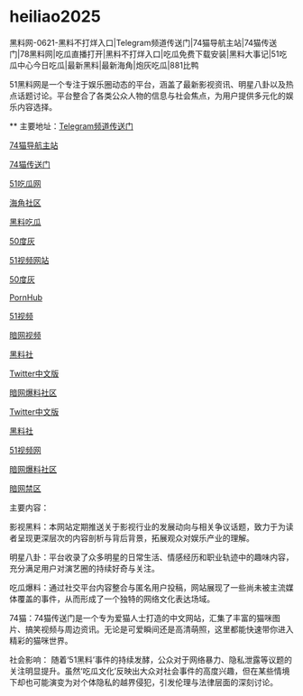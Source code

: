 # heiliao2025
黑料网-0621-黑料不打烊入口|Telegram频道传送门|74猫导航主站|74猫传送门|78黑料网|吃瓜直播打开|黑料不打烊入口|吃瓜免费下载安装|黑料大事记|51吃瓜中心今日吃瓜|最新黑料|最新海角|炮灰吃瓜|881比鸭

51黑料网是一个专注于娱乐圈动态的平台，涵盖了最新影视资讯、明星八卦以及热点话题讨论。平台整合了各类公众人物的信息与社会焦点，为用户提供多元化的娱乐内容选择。

** 主要地址：<a href="https://74mao.com/">Telegram频道传送门</a>

<a href="https://74mao.com/">74猫导航主站</a>

<a href="https://74mao.com/">74猫传送门</a>

<a href="https://pi26.pages.dev/">51吃瓜网</a>

<a href="https://hj-1311.pages.dev/">海角社区</a>

<a href="https://hl449.pages.dev/">黑料吃瓜</a>

<a href="https://50dh-01.pages.dev/">50度灰</a>

<a href="https://hj-1295.pages.dev/">51视频网站</a>

<a href="https://pi1-01.pages.dev/">50度灰</a>

<a href="https://pi01.pages.dev/">PornHub</a>

<a href="https://hj-1304.pages.dev/">51视频</a>

<a href="https://aw8-16.pages.dev/">暗网视频</a>

<a href="https://hls-56.pages.dev/">黑料社</a>

<a href="https://cg17-5.pages.dev/">Twitter中文版</a>

<a href="https://aw3-15.pages.dev/">暗网爆料社区</a>

<a href="https://cg28-01.pages.dev/">Twitter中文版</a>

<a href="https://pi456.pages.dev/">黑料社</a>

<a href="https://hj-1301.pages.dev/">51视频网</a>

<a href="https://aw3-20.pages.dev/">暗网爆料社区</a>

<a href="https://pi87.pages.dev/">暗网禁区</a>

主要内容：

影视黑料：本网站定期推送关于影视行业的发展动向与相关争议话题，致力于为读者呈现更深层次的内容剖析与背后背景，拓展观众对娱乐产业的理解。

明星八卦：平台收录了众多明星的日常生活、情感经历和职业轨迹中的趣味内容，充分满足用户对演艺圈的持续好奇与关注。

吃瓜爆料：通过社交平台内容整合与匿名用户投稿，网站展现了一些尚未被主流媒体覆盖的事件，从而形成了一个独特的网络文化表达场域。

74猫：74猫传送门是一个专为爱猫人士打造的中文网站，汇集了丰富的猫咪图片、搞笑视频与周边资讯。无论是可爱瞬间还是高清萌照，这里都能快速带你进入精彩的猫咪世界。

社会影响：
随着‘51黑料’事件的持续发酵，公众对于网络暴力、隐私泄露等议题的关注明显提升。虽然‘吃瓜文化’反映出大众对社会事件的高度兴趣，但在某些情境下却也可能演变为对个体隐私的越界侵犯，引发伦理与法律层面的深刻讨论。
